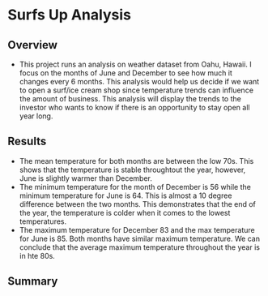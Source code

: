 # Surfs Up Analysis 
## Overview 
* This project runs an analysis on weather dataset from Oahu, Hawaii. I focus on the months of June and December to see how much it changes every 6 months. This analysis would help us decide if we want to open a surf/ice cream shop since temperature trends can influence the amount of business. This analysis will display the trends to the investor who wants to know if there is an opportunity to stay open all year long. 

## Results 
* The mean temperature for both months are between the low 70s. This shows that the temperature is stable throughtout the year, however, June is slightly warmer than December.
* The minimum temperature for the month of December is 56 while the minimum temperature for June is 64. This is almost a 10 degree difference between the two months. This demonstrates that the end of the year, the temperature is colder when it comes to the lowest temperatures. 
* The maximum temperature for December 83 and the max temperature for June is 85. Both months have similar maximum temperature. We can conclude that the average maximum temperature throughout the year is in hte 80s. 

## Summary 

